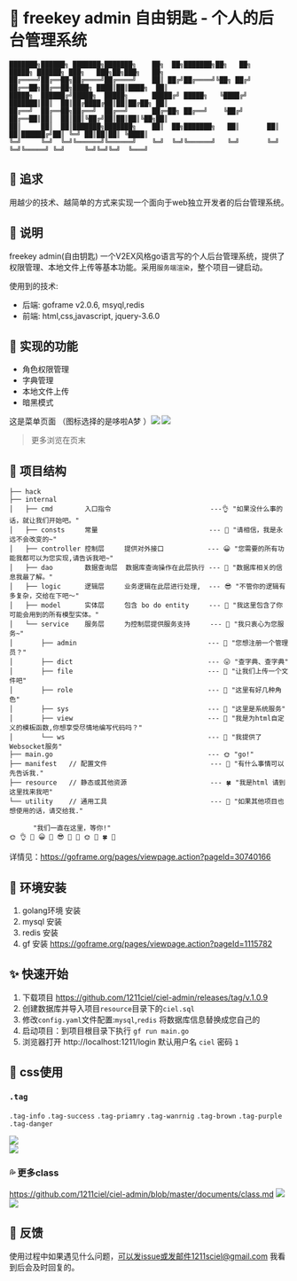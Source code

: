 # 🍉 freekey admin 自由钥匙 - 个人的后台管理系统
```
███████╗██████╗ ███████╗███████╗    ██╗  ██╗███████╗██╗   ██╗     █████╗ ██████╗ ███╗   ███╗██╗███╗   ██╗
██╔════╝██╔══██╗██╔════╝██╔════╝    ██║ ██╔╝██╔════╝╚██╗ ██╔╝    ██╔══██╗██╔══██╗████╗ ████║██║████╗  ██║
█████╗  ██████╔╝█████╗  █████╗      █████╔╝ █████╗   ╚████╔╝     ███████║██║  ██║██╔████╔██║██║██╔██╗ ██║
██╔══╝  ██╔══██╗██╔══╝  ██╔══╝      ██╔═██╗ ██╔══╝    ╚██╔╝      ██╔══██║██║  ██║██║╚██╔╝██║██║██║╚██╗██║
██║     ██║  ██║███████╗███████╗    ██║  ██╗███████╗   ██║       ██║  ██║██████╔╝██║ ╚═╝ ██║██║██║ ╚████║
╚═╝     ╚═╝  ╚═╝╚══════╝╚══════╝    ╚═╝  ╚═╝╚══════╝   ╚═╝       ╚═╝  ╚═╝╚═════╝ ╚═╝     ╚═╝╚═╝╚═╝  ╚═══╝
```

## 🍓 追求

用越少的技术、越简单的方式来实现一个面向于web独立开发者的后台管理系统。

## 🍌 说明

freekey admin(自由钥匙) 一个V2EX风格go语言写的个人后台管理系统，提供了权限管理、本地文件上传等基本功能。采用`服务端渲染`，整个项目一键启动。

使用到的技术:

- 后端: goframe v2.0.6, msyql,redis
- 前端: html,css,javascript, jquery-3.6.0

## 🍒 实现的功能

- 角色权限管理
- 字典管理
- 本地文件上传
- 暗黑模式

这是菜单页面 （图标选择的是哆啦A梦 ）![](./documents/home1.png) ![](./documents/home2.png)

> 更多浏览在页末

## 🌴 项目结构

```text
├── hack
├── internal   
│   ├── cmd        入口指令                         ---👌 "如果没什么事的话，就让我们开始吧。"
│   ├── consts     常量                            --- 🙂 "请相信，我是永远不会改变的~"
│   ├── controller 控制层     提供对外接口           --- 😀 "您需要的所有功能我都可以为您实现,请告诉我吧~"
│   ├── dao        数据查询层  数据库查询操作在此层执行 --- 🤪 "数据库相关的信息我最了解。"
│   ├── logic      逻辑层     业务逻辑在此层进行处理,  --- 😎 "不管你的逻辑有多复杂，交给在下吧～"
│   ├── model      实体层     包含 bo do entity     --- 🤗 "我这里包含了你可能会用到的所有模型实体。"
│   └── service    服务层     为控制层提供服务支持     --- 🙂 "我只衷心为您服务~"
│       ├── admin                                 --- 🫡 "您想注册一个管理员？"
│       ├── dict                                  --- 😛 "查字典、查字典"
│       ├── file                                  --- 🧐 "让我们上传一个文件吧"
│       ├── role                                  --- 🥺 "这里有好几种角色"
│       ├── sys                                   --- 🙂 "这里是系统服务"
│       ├── view                                  --- 🍓 "我是为html自定义的模板函数,你想享受尽情地编写代码吗？"
│       └── ws                                    --- 🍉 "我提供了Websocket服务"
├── main.go                                       --- 🌞 "go!"
├── manifest   // 配置文件                          --- 🌼 "有什么事情可以先告诉我."
├── resource   // 静态或其他资源                     --- 🍀 "我是html 请到这里找来我吧"
└── utility    // 通用工具                          --- 🐶 "如果其他项目也想使用的话，请交给我."

      "我们一直在这里，等你!"
🌞 👌 🙂 😀 🤪 😎 🤗 🙂 🌞 🌼 🍀 🐶  
```

详情见：https://goframe.org/pages/viewpage.action?pageId=30740166

## 🌸 环境安装

1. golang环境 安装
2. mysql 安装
3. redis 安装
4. gf 安装  https://goframe.org/pages/viewpage.action?pageId=1115782

## ✨️ 快速开始

1. 下载项目 https://github.com/1211ciel/ciel-admin/releases/tag/v.1.0.9
2. 创建数据库并导入项目`resource`目录下的`ciel.sql`
3. 修改`config.yaml`文件配置:`mysql`,`redis` 将数据库信息替换成您自己的
4. 启动项目：到项目根目录下执行 `gf run main.go`
5. 浏览器打开 http://localhost:1211/login  默认用户名 `ciel` 密码 `1`

## 🌈 css使用

### `.tag`

`.tag-info` `.tag-success` `.tag-priamry` `.tag-wanrnig` `.tag-brown` `.tag-purple` `.tag-danger`

![](./documents/tag.png) <br> ![](./documents/tag2.png)

### 💦 更多class

https://github.com/1211ciel/ciel-admin/blob/master/documents/class.md
![](./documents/class1.png) <br>
![](./documents/class2.png)

## 🥵 反馈

使用过程中如果遇见什么问题，可以发issue或发邮件1211sciel@gmail.com 我看到后会及时回复的。

